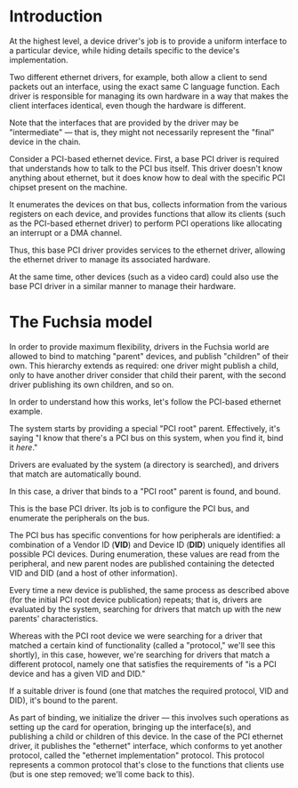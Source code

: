 # Introduction

At the highest level, a device driver's job is to provide a uniform interface to
a particular device, while hiding details specific to the device's implementation.

Two different ethernet drivers, for example, both allow a client to send packets
out an interface, using the exact same C language function.
Each driver is responsible for managing its own hardware in a way that makes the
client interfaces identical, even though the hardware is different.

Note that the interfaces that are provided by the driver may be "intermediate" &mdash;
that is, they might not necessarily represent the "final" device in the chain.

Consider a PCI-based ethernet device.
First, a base PCI driver is required that understands how to talk to the PCI bus itself.
This driver doesn't know anything about ethernet, but it does know
how to deal with the specific PCI chipset present on the machine.

It enumerates the devices on that bus, collects information
from the various registers on each device, and provides functions that allow
its clients (such as the PCI-based ethernet driver) to perform PCI operations
like allocating an interrupt or a DMA channel.

Thus, this base PCI driver provides services to the ethernet driver, allowing
the ethernet driver to manage its associated hardware.

At the same time, other devices (such as a video card) could also use the base PCI
driver in a similar manner to manage their hardware.

# The Fuchsia model

In order to provide maximum flexibility, drivers in the Fuchsia world are allowed
to bind to matching "parent" devices, and publish "children" of their own.
This hierarchy extends as required: one driver might publish a child, only to have
another driver consider that child their parent, with the second driver publishing
its own children, and so on.

In order to understand how this works, let's follow the PCI-based ethernet example.

The system starts by providing a special "PCI root" parent.
Effectively, it's saying "I know that there's a PCI bus on this system, when you
find it, bind it *here*."

Drivers are evaluated by the system (a directory is searched), and drivers that
match are automatically bound.

In this case, a driver that binds to a "PCI root" parent is found, and bound.

This is the base PCI driver.
Its job is to configure the PCI bus, and enumerate the peripherals on the bus.

The PCI bus has specific conventions for how peripherals are identified:
a combination of a Vendor ID (**VID**) and Device ID (**DID**) uniquely identifies
all possible PCI devices.
During enumeration, these values are read from the peripheral, and new parent
nodes are published containing the detected VID and DID (and a host of other
information).

Every time a new device is published, the same process as described above (for
the initial PCI root device publication) repeats;
that is, drivers are evaluated by the system, searching for drivers that match
up with the new parents' characteristics.

Whereas with the PCI root device we were searching for a driver that matched
a certain kind of functionality (called a "protocol," we'll see this shortly), in
this case, however, we're searching for drivers that match a different
protocol, namely one that satisfies the requirements of "is a PCI device and
has a given VID and DID."

If a suitable driver is found (one that matches the required protocol, VID and
DID), it's bound to the parent.

As part of binding, we initialize the driver &mdash; this involves such operations
as setting up the card for operation, bringing up the interface(s), and
publishing a child or children of this device.
In the case of the PCI ethernet driver, it publishes the "ethernet" interface,
which conforms to yet another protocol, called the "ethernet implementation" protocol.
This protocol represents a common protocol that's close to the functions that
clients use (but is one step removed; we'll come back to this).

